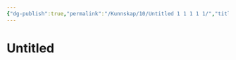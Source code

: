 ```yaml
---
{"dg-publish":true,"permalink":"/Kunnskap/10/Untitled 1 1 1 1 1/","title":"Untitled"}
---
```



# Untitled
